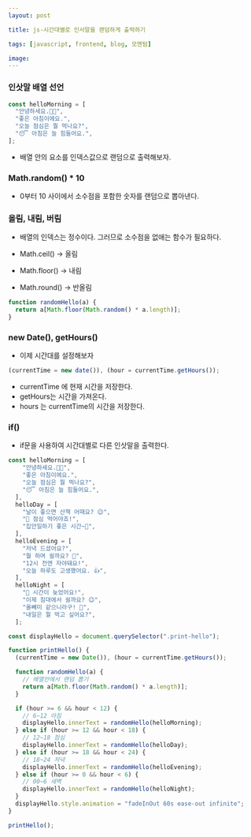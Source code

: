 ```yaml
---
layout: post

title: js-시간대별로 인사말을 랜덤하게 출력하기

tags: [javascript, frontend, blog, 모멘텀]

image:
---
```


### 인삿말 배열 선언

```javascript
const helloMorning = [
  "안녕하세요.🤘🏻",
  "좋은 아침이에요.",
  "오늘 점심은 뭘 먹나요?",
  "😴 아침은 늘 힘들어요.",
];
```

- 배열 안의 요소를 인덱스값으로 랜덤으로 출력해보자.

### Math.random() \* 10

- 0부터 10 사이에서 소수점을 포함한 숫자를 랜덤으로 뽑아낸다.

### 올림, 내림, 버림

- 배열의 인덱스는 정수이다. 그러므로 소수점을 없애는 함수가 필요하다.

- Math.ceil() -> 올림
- Math.floor() -> 내림
- Math.round() -> 반올림

```javascript
function randomHello(a) {
  return a[Math.floor(Math.random() * a.length)];
}
```

### new Date(), getHours()

- 이제 시간대를 설정해보자

```javascript
(currentTime = new date()), (hour = currentTime.getHours());
```

- currentTime 에 현재 시간을 저장한다.
- getHours는 시간을 가져온다.
- hours 는 currentTime의 시간을 저장한다.

### if()

- if문을 사용하여 시간대별로 다른 인삿말을 출력한다.

```javascript
const helloMorning = [
    "안녕하세요.🤘🏻",
    "좋은 아침이에요.",
    "오늘 점심은 뭘 먹나요?",
    "😴 아침은 늘 힘들어요.",
  ],
  helloDay = [
    "날이 좋으면 산책 어때요? 😉",
    "🍚 점심 먹어야죠!",
    "집안일하기 좋은 시간~🧹",
  ],
  helloEvening = [
    "저녁 드셨어요?",
    "뭘 하며 쉴까요? 👀",
    "12시 전엔 자야돼요!",
    "오늘 하루도 고생했어요. 👍",
  ],
  helloNight = [
    "🥱 시간이 늦었어요!",
    "이제 침대에서 쉴까요? 😉",
    "올빼미 같으니라구! 🌙",
    "내일은 뭘 먹고 싶어요?",
  ];

const displayHello = document.querySelector(".print-hello");

function printHello() {
  (currentTime = new Date()), (hour = currentTime.getHours());

  function randomHello(a) {
    // 배열안에서 랜덤 뽑기
    return a[Math.floor(Math.random() * a.length)];
  }

  if (hour >= 6 && hour < 12) {
    // 6~12 아침
    displayHello.innerText = randomHello(helloMorning);
  } else if (hour >= 12 && hour < 18) {
    // 12~18 점심
    displayHello.innerText = randomHello(helloDay);
  } else if (hour >= 18 && hour < 24) {
    // 18~24 저녁
    displayHello.innerText = randomHello(helloEvening);
  } else if (hour >= 0 && hour < 6) {
    // 00~6 새벽
    displayHello.innerText = randomHello(helloNight);
  }
  displayHello.style.animation = "fadeInOut 60s ease-out infinite";
}

printHello();
```
